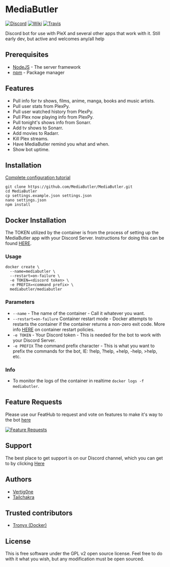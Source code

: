 # MediaButler
[![Discord](https://img.shields.io/badge/Chat-Discord-738bd7.svg?style=for-the-badge)](https://discord.gg/nH9t5sm)
[![Wiki](https://img.shields.io/badge/Wiki-Installation-738bd7.svg?style=for-the-badge)](https://github.com/MediaButler/MediaButler/wiki/Install)
[![Travis](https://img.shields.io/travis/rust-lang/rust.svg?style=for-the-badge)](https://travis-ci.org/MediaButler/MediaButler)

Discord bot for use with PleX and several other apps that work with it.
Still early dev, but active and welcomes any/all help

## Prerequisites
* [NodeJS](https://nodejs.org/en/) - The server framework
* [npm](https://www.npmjs.com/) - Package manager

## Features
* Pull info for tv shows, films, anime, manga, books and music artists.
* Pull user stats from PlexPy.
* Pull user watched history from PlexPy.
* Pull Plex now playing info from PlexPy.
* Pull tonight's shows info from Sonarr.
* Add tv shows to Sonarr.
* Add movies to Radarr.
* Kill Plex streams.
* Have MediaButler remind you what and when.
* Show bot uptime.

## Installation
[Complete configuration tutorial](https://github.com/MediaButler/MediaButler/wiki/Install)

    git clone https://github.com/MediaButler/MediaButler.git
    cd MediaButler
    cp settings.example.json settings.json
    nano settings.json
    npm install

## Docker Installation
The TOKEN utilized by the container is from the process of setting up the MediaButler app with your Discord Server. Instructions for doing this can be found [HERE](https://github.com/MediaButler/MediaButler/wiki/Install:Discord "HERE").

### Usage
```
docker create \
  --name=mediabutler \
  --restart=on-failure \
  -e TOKEN=<discord token> \
  -e PREFIX=<command prefix> \
  mediabutler/mediabutler
```

### Parameters
* `--name` - The name of the container - Call it whatever you want.
* `--restart=on-failure` Container restart mode - Docker attempts to restarts the container if the container returns a non-zero exit code. More info [HERE](https://docs.docker.com/engine/admin/start-containers-automatically/ "HERE") on container restart policies.
* `-e TOKEN` - Your Discord token - This is needed for the bot to work with your Discord Server.
* `-e PREFIX` The command prefix character - This is what you want to prefix the commands for the bot, IE: !help, ?help, +help, -help, >help, etc.

### Info
* To monitor the logs of the container in realtime `docker logs -f mediabutler`.

## Feature Requests

Please use our FeatHub to request and vote on features to make it's way to the bot [here](http://feathub.com/MediaButler/MediaButler)

[![Feature Requests](http://feathub.com/MediaButler/MediaButler?format=svg)](http://feathub.com/MediaButler/MediaButler)


## Support
The best place to get support is on our Discord channel, which you can get to by clicking [Here](https://discord.gg/nH9t5sm)


## Authors
* [Vertig0ne](https://github.com/Vertig0ne)
* [Tailchakra](https://github.com/Tailchakra)

## Trusted contributors
* [Tronyx (Docker)](https://github.com/christronyxyocum)

## License
This is free software under the GPL v2 open source license. Feel free to do with it what you wish, but any modification must be open sourced.
